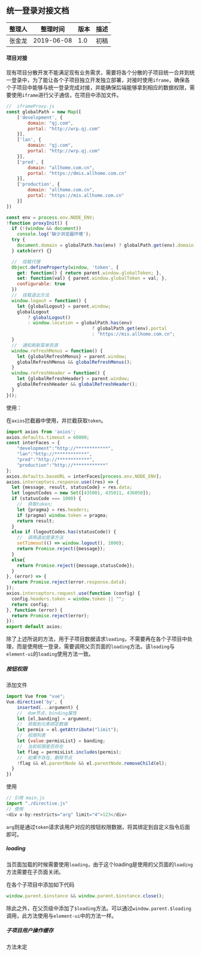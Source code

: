 ## 统一登录对接文档

整理人 | 整理时间 | 版本 | 描述
-- | -- | -- | --
张金龙 | 2019-06-08 | 1.0 | 初稿

#### 项目对接

现有项目分散开发不能满足现有业务需求，需要将各个分散的子项目统一合并到统一登录中，为了能让各个子项目独立开发独立部署，对接时使用`iframe`，确保各个子项目中能够与统一登录完成对接，并能确保后端能够拿到相应的数据权限，需要使用`iframe`进行父子通信，在项目中添加文件。

```javaScript
//  iframeProxy.js
const globalPath = new Map([
    ['development', {
        domain: "qj.com",
        portal: "http://wrp.qj.com"
    }],
    ['lan', {
        domain: "qj.com",
        portal: "http://wrp.qj.com"
    }],
    ['pred', {
        domain: "allhome.com.cn",
        portal: "https://dmis.allhome.com.cn"
    }],
    ['production', {
        domain: "allhome.com.cn",
        portal: "https://mis.allhome.com.cn"
    }]
])

const env = process.env.NODE_ENV;
!function proxyInit() {
  if (!(window && document)) 
    console.log('缺少浏览器环境');
  try {
    document.domain = globalPath.has(env) ? globalPath.get(env).domain : document.domain;
  } catch(err) {}

  //  挂载代理
  Object.defineProperty(window, 'token', {
    get: function() { return parent.window.globalToken; },
    set: function(val) { parent.window.globalToken = val; },
    configurable: true
  })
  //  挂载退出方法
  window.logout = function() {
    let {globalLogout} = parent.window;
    globalLogout 
        ? globalLogout()
        : window.location = globalPath.has(env) 
                                ? globalPath.get(env).portal 
                                : "https://mis.allhome.com.cn";
  }
  //  通知刷新菜单资源
  window.refreshMenus = function() {
    let {globalRefreshMenus} = parent.window;
    globalRefreshMenus && globalRefreshMenus();
  }
  window.refreshHeader = function() {
    let {globalRefreshHeader} = parent.window;
    globalRefreshHeader && globalRefreshHeader();
  }
}();
```

使用：

在`axios`拦截器中使用，并拦截获取`token`。

```javaScript
import axios from 'axios';
axios.defaults.timeout = 60000;
const interFaces = {
    "development":"http://************",
    "lan":"http://************",
    "pred":"http://************",
    "production":"http://************"
};
axios.defaults.baseURL = interFaces[process.env.NODE_ENV];
axios.interceptors.response.use((res) => {
  let {message, result, statusCode} = res.data;
  let logoutCodes = new Set([435001, 435011, 436050]);
  if (statusCode === 1000) {
    //  获取token;
    let {pragma} = res.headers;
    if (pragma) window.token = pragma;
    return result;
  } 
  else if (logoutCodes.has(statusCode)) {
    //  调用退出登录方法
    setTimeout(() => window.logout(), 1000);
    return Promise.reject({message});
  }
  else{
    return Promise.reject({message,statusCode});
  }
}, (error) => {
  return Promise.reject(error.response.data);
});
axios.interceptors.request.use(function (config) {
  config.headers.token = window.token || "";
  return config;
}, function (error) {
  return Promise.reject(error);
});
export default axios;
```

除了上述所说的方法，用于子项目数据请求`loading`，不需要再在各个子项目中处理，而是使用统一登录，需要调用父页页面的`loading`方法。该`loading`与`element-ui`的`loading`使用方法一致。

##### 按钮权限

添加文件

```javaScript
import Vue from "vue";
Vue.directive('by', {
    inserted(...argument) {
    //  dom节点，binding属性
    let [el,banding] = argument;
    //  获取到元素绑定数据
    let permis = el.getAttribute("limit");
    //  权限列表
    let {value:permisList} = banding;
    //  当前权限是否存在
    let flag = permisList.includes(permis);
    //  如果不存在，删除节点
    !flag && el.parentNode && el.parentNode.removeChild(el);
  }
})
```

使用

```javaScript
// 引用 main.js
import "./directive.js"
// 使用
<div v-by:restricts="arg" limit="4">123</div>
```

`arg`则是通过`token`请求该用户对应的按钮权限数据，将其绑定到自定义指令后面即可。

##### loading

当页面加载的时候需要使用`loading`，由于这个loading是使用的父页面的`loading`方法需要在子页面关闭。

在各个子项目中添加如下代码

```javaScript
window.parent.$instance && window.parent.$instance.close();
```

除此之外，在父页级中添加了`$loading`方法。可以通过`window.parent.$loading`调用，此方法使用与`element-ui`中的方法一样。

##### 子项目用户操作缓存

方法未定











































